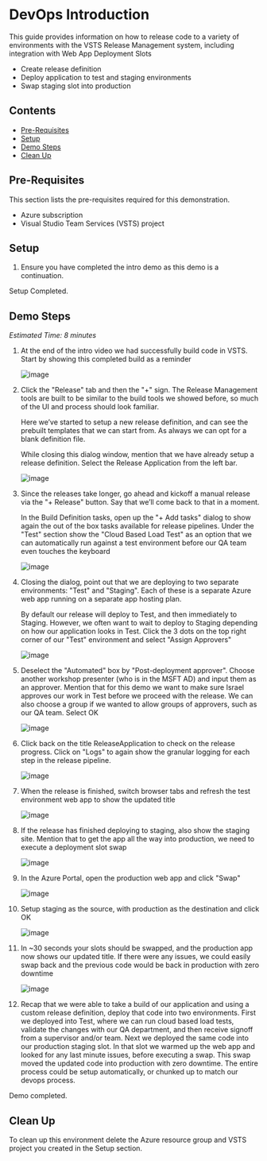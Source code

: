 # DevOps Introduction
This guide provides information on how to release code to a variety of environments with the VSTS Release Management system, including integration with Web App Deployment Slots
* Create release definition 
* Deploy application to test and staging environments
* Swap staging slot into production

## Contents
* [Pre-Requisites](#pre)
* [Setup](#setup)
* [Demo Steps](#demo)
* [Clean Up](#clean)

## Pre-Requisites
This section lists the pre-requisites required for this demonstration.
* Azure subscription
* Visual Studio Team Services (VSTS) project

## <a name="#setup"></a> Setup

1.	Ensure you have completed the intro demo as this demo is a continuation.

Setup Completed.

## <a name="#demo"></a> Demo Steps
*Estimated Time: 8 minutes*

1.	At the end of the intro video we had successfully build code in VSTS. Start by showing this completed build as a reminder

    ![image](media/image001.png)

2.	Click the "Release" tab and then the "+" sign. The Release Management tools are built to be similar to the build tools we showed before, so much of the UI and process should look familiar. 

    Here we’ve started to setup a new release definition, and can see the prebuilt templates that we can start from.  As always we can opt for a blank definition file.  

    While closing this dialog window, mention that we have already setup a release definition. Select the Release Application from the left bar.

    ![image](media/image002.png)

3.	Since the releases take longer, go ahead and kickoff a manual release via the "+ Release" button.  Say that we’ll come back to that in a moment.

    In the Build Definition tasks, open up the "+ Add tasks" dialog to show again the out of the box tasks available for release pipelines.  Under the "Test" section show the "Cloud Based Load Test" as an option that we can automatically run against a test environment before our QA team even touches the keyboard

    ![image](media/image003.png)

4.	Closing the dialog, point out that we are deploying to two separate environments: "Test" and "Staging".  Each of these is a separate Azure web app running on a separate app hosting plan.  

    By default our release will deploy to Test, and then immediately to Staging. However, we often want to wait to deploy to Staging depending on how our application looks in Test. Click the 3 dots on the top right corner of our "Test" environment and select "Assign Approvers"

    ![image](media/image004.png)

5.	Deselect the "Automated" box by "Post-deployment approver".  Choose another workshop presenter (who is in the MSFT AD) and input them as an approver. Mention that for this demo we want to make sure Israel approves our work in Test before we proceed with the release.  We can also choose a group if we wanted to allow groups of approvers, such as our QA team. Select OK

    ![image](media/image005.png)

6.	Click back on the title ReleaseApplication to check on the release progress.  Click on "Logs" to again show the granular logging for each step in the release pipeline.    

    ![image](media/image006.png)

7.	When the release is finished, switch browser tabs and refresh the test environment web app to show the updated title

    ![image](media/image007.png)

8.	If the release has finished deploying to staging, also show the staging site.  Mention that to get the app all the way into production, we need to execute a deployment slot swap

    ![image](media/image008.png)

9.	In the Azure Portal, open the production web app and click "Swap"

    ![image](media/image009.png)

10.	Setup staging as the source, with production as the destination and click OK

    ![image](media/image010.png)

11.	In ~30 seconds your slots should be swapped, and the production app now shows our updated title. If there were any issues, we could easily swap back and the previous code would be back in production with zero downtime

    ![image](media/image011.png)

12.	Recap that we were able to take a build of our application and using a custom release definition, deploy that code into two environments.  First we deployed into Test, where we can run cloud based load tests, validate the changes with our QA department, and then receive signoff from a supervisor and/or team.  Next we deployed the same code into our production staging slot.  In that slot we warmed up the web app and looked for any last minute issues, before executing a swap. This swap moved the updated code into production with zero downtime.  The entire process could be setup automatically, or chunked up to match our devops process.

Demo completed.

## <a name="#clean"></a> Clean Up
To clean up this environment delete the Azure resource group and VSTS project you created in the Setup section.
